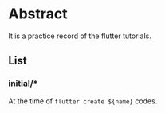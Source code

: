 # Abstract

It is a practice record of the flutter tutorials.

## List

### initial/*

At the time of `flutter create ${name}` codes.
